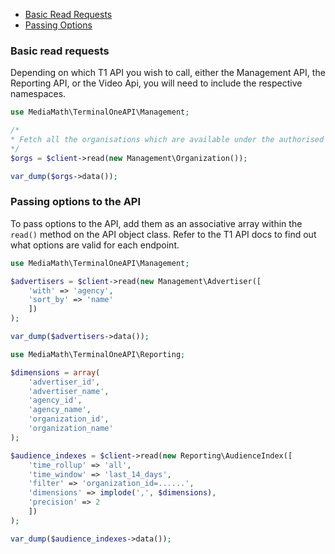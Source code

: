 - [Basic Read Requests](#basic)
- [Passing Options](#options)

### Basic read requests <a name="basic"></a>

Depending on which T1 API you wish to call, either the Management API, the Reporting API, or the Video Api, you will need to include the respective namespaces.

```php
use MediaMath\TerminalOneAPI\Management;

/*
* Fetch all the organisations which are available under the authorised account 
*/
$orgs = $client->read(new Management\Organization());

var_dump($orgs->data());
```        
        
### Passing options to the API <a name="options"></a>

To pass options to the API, add them as an associative array within the `read()` method on the API object class. Refer to the T1 API docs to find out what options are valid for each endpoint.

```php
use MediaMath\TerminalOneAPI\Management;

$advertisers = $client->read(new Management\Advertiser([
    'with' => 'agency',
    'sort_by' => 'name'
    ])
);

var_dump($advertisers->data());
```

```php
use MediaMath\TerminalOneAPI\Reporting;

$dimensions = array(
    'advertiser_id',
    'advertiser_name',
    'agency_id',
    'agency_name',
    'organization_id',
    'organization_name'
);

$audience_indexes = $client->read(new Reporting\AudienceIndex([
    'time_rollup' => 'all',
    'time_window' => 'last_14_days',
    'filter' => 'organization_id=......',
    'dimensions' => implode(',', $dimensions),
    'precision' => 2
    ])
);

var_dump($audience_indexes->data());
```